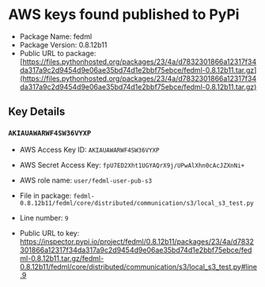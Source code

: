 # AWS keys found published to PyPi

* Package Name: fedml
* Package Version: 0.8.12b11
* Public URL to package: [https://files.pythonhosted.org/packages/23/4a/d7832301866a12317f34da317a9c2d9454d9e06ae35bd74d1e2bbf75ebce/fedml-0.8.12b11.tar.gz](https://files.pythonhosted.org/packages/23/4a/d7832301866a12317f34da317a9c2d9454d9e06ae35bd74d1e2bbf75ebce/fedml-0.8.12b11.tar.gz)

## Key Details

### `AKIAUAWARWF4SW36VYXP`

* AWS Access Key ID: `AKIAUAWARWF4SW36VYXP`
* AWS Secret Access Key: `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` 
* AWS role name: `user/fedml-user-pub-s3`
* File in package: `fedml-0.8.12b11/fedml/core/distributed/communication/s3/local_s3_test.py`
* Line number: `9`

* Public URL to key: https://inspector.pypi.io/project/fedml/0.8.12b11/packages/23/4a/d7832301866a12317f34da317a9c2d9454d9e06ae35bd74d1e2bbf75ebce/fedml-0.8.12b11.tar.gz/fedml-0.8.12b11/fedml/core/distributed/communication/s3/local_s3_test.py#line.9


